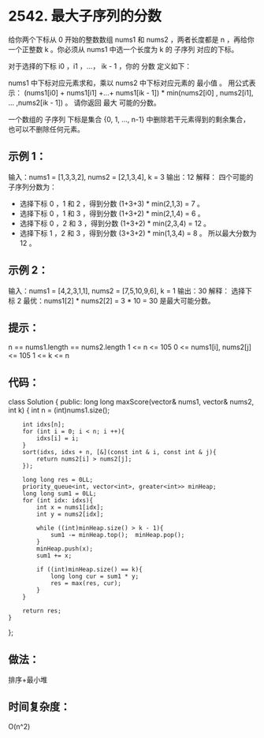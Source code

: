 # 2542. 最大子序列的分数
给你两个下标从 0 开始的整数数组 nums1 和 nums2 ，两者长度都是 n ，再给你一个正整数 k 。你必须从 nums1 中选一个长度为 k 的 子序列 对应的下标。

对于选择的下标 i0 ，i1 ，...， ik - 1 ，你的 分数 定义如下：

nums1 中下标对应元素求和，乘以 nums2 中下标对应元素的 最小值 。
用公式表示： (nums1[i0] + nums1[i1] +...+ nums1[ik - 1]) * min(nums2[i0] , nums2[i1], ... ,nums2[ik - 1]) 。
请你返回 最大 可能的分数。

一个数组的 子序列 下标是集合 {0, 1, ..., n-1} 中删除若干元素得到的剩余集合，也可以不删除任何元素。

 

## 示例 1：

输入：nums1 = [1,3,3,2], nums2 = [2,1,3,4], k = 3
输出：12
解释：
四个可能的子序列分数为：
- 选择下标 0 ，1 和 2 ，得到分数 (1+3+3) * min(2,1,3) = 7 。
- 选择下标 0 ，1 和 3 ，得到分数 (1+3+2) * min(2,1,4) = 6 。
- 选择下标 0 ，2 和 3 ，得到分数 (1+3+2) * min(2,3,4) = 12 。
- 选择下标 1 ，2 和 3 ，得到分数 (3+3+2) * min(1,3,4) = 8 。
所以最大分数为 12 。
## 示例 2：

输入：nums1 = [4,2,3,1,1], nums2 = [7,5,10,9,6], k = 1
输出：30
解释：
选择下标 2 最优：nums1[2] * nums2[2] = 3 * 10 = 30 是最大可能分数。
 

## 提示：

n == nums1.length == nums2.length
1 <= n <= 105
0 <= nums1[i], nums2[j] <= 105
1 <= k <= n

## 代码：
class Solution {
public:
    long long maxScore(vector<int>& nums1, vector<int>& nums2, int k) {
        int n = (int)nums1.size();

        int idxs[n];
        for (int i = 0; i < n; i ++){
            idxs[i] = i;
        }
        sort(idxs, idxs + n, [&](const int & i, const int & j){
            return nums2[i] > nums2[j];
        });

        long long res = 0LL;
        priority_queue<int, vector<int>, greater<int>> minHeap;
        long long sum1 = 0LL;
        for (int idx: idxs){
            int x = nums1[idx];
            int y = nums2[idx];

            while ((int)minHeap.size() > k - 1){
                sum1 -= minHeap.top();  minHeap.pop();
            }
            minHeap.push(x);
            sum1 += x;

            if ((int)minHeap.size() == k){
                long long cur = sum1 * y;
                res = max(res, cur);
            }
        }

        return res;
    }
};

## 做法：
排序+最小堆
## 时间复杂度：
O(n^2)